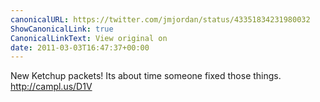 ```yaml
---
canonicalURL: https://twitter.com/jmjordan/status/43351834231980032
ShowCanonicalLink: true
CanonicalLinkText: View original on
date: 2011-03-03T16:47:37+00:00
---
```

New Ketchup packets! Its about time someone fixed those things. http://campl.us/D1V